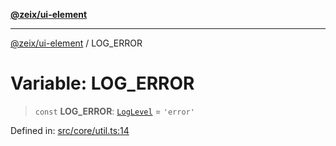 [**@zeix/ui-element**](../README.md)

***

[@zeix/ui-element](../globals.md) / LOG\_ERROR

# Variable: LOG\_ERROR

> `const` **LOG\_ERROR**: [`LogLevel`](../type-aliases/LogLevel.md) = `'error'`

Defined in: [src/core/util.ts:14](https://github.com/efflore/ui-element/blob/6f13c4cee43b2a37b146c096e1a255409b73e79b/src/core/util.ts#L14)
